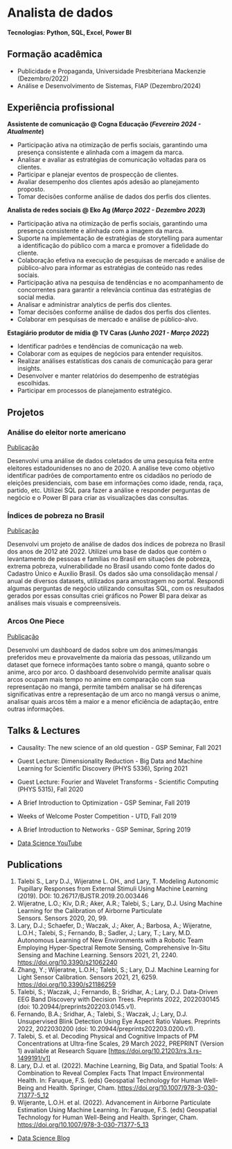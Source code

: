 # Analista de dados

#### Tecnologias: Python, SQL, Excel, Power BI

## Formação acadêmica
- Publicidade e Propaganda, Universidade Presbiteriana Mackenzie (Dezembro/2022)						       		
- Análise e Desenvolvimento de Sistemas, FIAP (Dezembro/2024)        		

## Experiência profissional
**Assistente de comunicação @ Cogna Educação (_Fevereiro 2024 - Atualmente_)**
- Participação ativa na otimização de perfis sociais, garantindo uma presença consistente e alinhada
com a imagem da marca.
- Analisar e avaliar as estratégias de comunicação voltadas para os clientes.
- Participar e planejar eventos de prospecção de clientes.
- Avaliar desempenho dos clientes após adesão ao planejamento proposto.
- Tomar decisões conforme análise de dados dos perfis dos clientes.

**Analista de redes sociais @ Eko Ag (_Março 2022 - Dezembro 2023_)**
- Participação ativa na otimização de perfis sociais, garantindo uma presença consistente e alinhada
com a imagem da marca.
- Suporte na implementação de estratégias de storytelling para aumentar a identificação do público
com a marca e promover a fidelidade do cliente.
- Colaboração efetiva na execução de pesquisas de mercado e análise de público-alvo para informar
as estratégias de conteúdo nas redes sociais.
- Participação ativa na pesquisa de tendências e no acompanhamento de concorrentes para garantir
a relevância contínua das estratégias de social media.
- Analisar e administrar analytics de perfis dos clientes.
- Tomar decisões conforme análise de dados dos perfis dos clientes.
- Colaborar em pesquisas de mercado e análise de público-alvo.

**Estagiário produtor de mídia @ TV Caras (_Junho 2021 - Março 2022_)**
- Identificar padrões e tendências de comunicação na web.
- Colaborar com as equipes de negócios para entender requisitos.
- Realizar análises estatísticas dos canais de comunicação para gerar insights.
- Desenvolver e manter relatórios do desempenho de estratégias escolhidas.
- Participar em processos de planejamento estratégico.

## Projetos
### Análise do eleitor norte americano
[Publicação](https://www.linkedin.com/posts/frederico-a-carvalho_an%C3%A1lise-do-eleitor-americano-activity-7261842234898010112-Q8kF?utm_source=share&utm_medium=member_desktop)

Desenvolvi uma análise de dados coletados de uma pesquisa feita entre eleitores estadounidenses no ano de 2020. A análise teve como objetivo identificar padrões de comportamento entre os cidadãos no período de eleições presidenciais, com base em informações como idade, renda, raça, partido, etc. Utilizei SQL para fazer a análise e responder perguntas de negócio e o Power BI para criar as visualizações das consultas.


### Índices de pobreza no Brasil
[Publicação](https://www.linkedin.com/posts/frederico-a-carvalho_%C3%ADndices-de-pobreza-no-brasil-activity-7258172334132379648-SJQ3?utm_source=share&utm_medium=member_desktop)

Desenvolvi um projeto de análise de dados dos índices de pobreza no Brasil dos anos de 2012 até 2022. Utilizei uma base de dados que contém o levantamento de pessoas e famílias no Brasil em situações de pobreza, extrema pobreza, vulnerabilidade no Brasil usando como fonte dados do Cadastro Único e Auxilio Brasil. Os dados são uma consolidação mensal / anual de diversos datasets, utilizados para amostragem no portal.
Respondi algumas perguntas de negócio utilizando consultas SQL, com os resultados gerados por essas consultas criei gráficos no Power BI para deixar as análises mais visuais e compreensíveis.

### Arcos One Piece
[Publicação](https://www.linkedin.com/posts/frederico-a-carvalho_dados-data-analisededados-activity-7253099473206136832-lWp9?utm_source=share&utm_medium=member_desktop)

Desenvolvi um dashboard de dados sobre um dos animes/mangás preferidos meu e provavelmente da maioria das pessoas, utilizando um dataset que fornece informações tanto sobre o mangá, quanto sobre o anime, arco por arco. O dashboard desenvolvido permite analisar quais arcos ocupam mais tempo no anime em comparação com sua representação no mangá, permite também analisar se há diferenças significativas entre a representação de um arco no mangá versus o anime, analisar quais arcos têm a maior e a menor eficiência de adaptação, entre outras informações.


## Talks & Lectures
- Causality: The new science of an old question - GSP Seminar, Fall 2021
- Guest Lecture: Dimensionality Reduction - Big Data and Machine Learning for Scientific Discovery (PHYS 5336), Spring 2021
- Guest Lecture: Fourier and Wavelet Transforms - Scientific Computing (PHYS 5315), Fall 2020
- A Brief Introduction to Optimization - GSP Seminar, Fall 2019
- Weeks of Welcome Poster Competition - UTD, Fall 2019
- A Brief Introduction to Networks - GSP Seminar, Spring 2019

- [Data Science YouTube](https://www.youtube.com/channel/UCa9gErQ9AE5jT2DZLjXBIdA)

## Publications
1. Talebi S., Lary D.J., Wijeratne L. OH., and Lary, T. Modeling Autonomic Pupillary Responses from External Stimuli Using Machine Learning (2019). DOI: 10.26717/BJSTR.2019.20.003446
2. Wijeratne, L.O.; Kiv, D.R.; Aker, A.R.; Talebi, S.; Lary, D.J. Using Machine Learning for the Calibration of Airborne Particulate Sensors. Sensors 2020, 20, 99.
3. Lary, D.J.; Schaefer, D.; Waczak, J.; Aker, A.; Barbosa, A.; Wijeratne, L.O.H.; Talebi, S.; Fernando, B.; Sadler, J.; Lary, T.; Lary, M.D. Autonomous Learning of New Environments with a Robotic Team Employing Hyper-Spectral Remote Sensing, Comprehensive In-Situ Sensing and Machine Learning. Sensors 2021, 21, 2240. https://doi.org/10.3390/s21062240
4. Zhang, Y.; Wijeratne, L.O.H.; Talebi, S.; Lary, D.J. Machine Learning for Light Sensor Calibration. Sensors 2021, 21, 6259. https://doi.org/10.3390/s21186259
5. Talebi, S.; Waczak, J.; Fernando, B.; Sridhar, A.; Lary, D.J. Data-Driven EEG Band Discovery with Decision Trees. Preprints 2022, 2022030145 (doi: 10.20944/preprints202203.0145.v1).
6. Fernando, B.A.; Sridhar, A.; Talebi, S.; Waczak, J.; Lary, D.J. Unsupervised Blink Detection Using Eye Aspect Ratio Values. Preprints 2022, 2022030200 (doi: 10.20944/preprints202203.0200.v1).
7. Talebi, S. et al. Decoding Physical and Cognitive Impacts of PM Concentrations at Ultra-fine Scales, 29 March 2022, PREPRINT (Version 1) available at Research Square [https://doi.org/10.21203/rs.3.rs-1499191/v1]
8. Lary, D.J. et al. (2022). Machine Learning, Big Data, and Spatial Tools: A Combination to Reveal Complex Facts That Impact Environmental Health. In: Faruque, F.S. (eds) Geospatial Technology for Human Well-Being and Health. Springer, Cham. https://doi.org/10.1007/978-3-030-71377-5_12
9. Wijerante, L.O.H. et al. (2022). Advancement in Airborne Particulate Estimation Using Machine Learning. In: Faruque, F.S. (eds) Geospatial Technology for Human Well-Being and Health. Springer, Cham. https://doi.org/10.1007/978-3-030-71377-5_13

- [Data Science Blog](https://medium.com/@shawhin)
